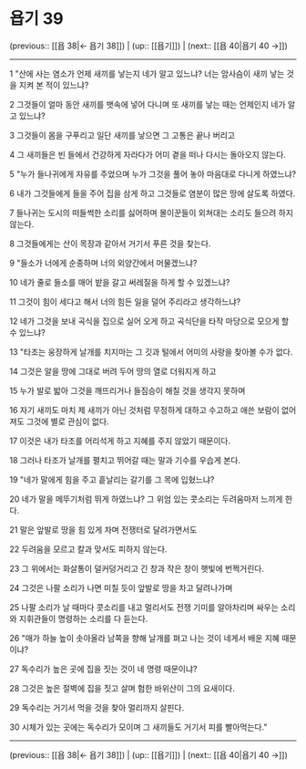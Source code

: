 # 욥기 39

(previous:: [[욥 38|← 욥기 38]]) | (up:: [[욥기]]) | (next:: [[욥 40|욥기 40 →]])

***




1 
"산에 사는 염소가 언제 새끼를 낳는지 네가 알고 있느냐? 너는 암사슴이 새끼 낳는 것을 지켜 본 적이 있느냐? 



2 
그것들이 얼마 동안 새끼를 뱃속에 넣어 다니며 또 새끼를 낳는 때는 언제인지 네가 알고 있느냐? 



3 
그것들이 몸을 구푸리고 일단 새끼를 낳으면 그 고통은 끝나 버리고 



4 
그 새끼들은 빈 들에서 건강하게 자라다가 어미 곁을 떠나 다시는 돌아오지 않는다. 



5 
"누가 들나귀에게 자유를 주었으며 누가 그것을 풀어 놓아 마음대로 다니게 하였느냐? 



6 
내가 그것들에게 들을 주어 집을 삼게 하고 그것들로 염분이 많은 땅에 살도록 하였다. 



7 
들나귀는 도시의 떠들썩한 소리를 싫어하며 몰이꾼들이 외쳐대는 소리도 들으려 하지 않는다. 



8 
그것들에게는 산이 목장과 같아서 거기서 푸른 것을 찾는다. 



9 
"들소가 너에게 순종하며 너의 외양간에서 머물겠느냐? 



10 
네가 줄로 들소를 매어 밭을 갈고 써레질을 하게 할 수 있겠느냐? 



11 
그것이 힘이 세다고 해서 너의 힘든 일을 덜어 주리라고 생각하느냐? 



12 
네가 그것을 보내 곡식을 집으로 실어 오게 하고 곡식단을 타작 마당으로 모으게 할 수 있느냐? 



13 
"타조는 웅장하게 날개를 치지마는 그 깃과 털에서 어미의 사랑을 찾아볼 수가 없다. 



14 
그것은 알을 땅에 그대로 버려 두어 땅의 열로 더워지게 하고 



15 
누가 발로 밟아 그것을 깨뜨리거나 들짐승이 해칠 것을 생각지 못하며 



16 
자기 새끼도 마치 제 새끼가 아닌 것처럼 무정하게 대하고 수고하고 애쓴 보람이 없어져도 그것에 별로 관심이 없다. 



17 
이것은 내가 타조를 어리석게 하고 지혜를 주지 않았기 때문이다. 



18 
그러나 타조가 날개를 펼치고 뛰어갈 때는 말과 기수를 우습게 본다. 



19 
"네가 말에게 힘을 주고 흩날리는 갈기를 그 목에 입혔느냐? 



20 
네가 말을 메뚜기처럼 뛰게 하였느냐? 그 위엄 있는 콧소리는 두려움마저 느끼게 한다. 



21 
말은 앞발로 땅을 힘 있게 차며 전쟁터로 달려가면서도 



22 
두려움을 모르고 칼과 맞서도 피하지 않는다. 



23 
그 위에서는 화살통이 덜커덩거리고 긴 창과 작은 창이 햇빛에 번쩍거린다. 



24 
그것은 나팔 소리가 나면 미칠 듯이 앞발로 땅을 차고 달려나가며 



25 
나팔 소리가 날 때마다 콧소리를 내고 멀리서도 전쟁 기미를 알아차리며 싸우는 소리와 지휘관들이 명령하는 소리를 다 듣는다. 



26 
"매가 하늘 높이 솟아올라 남쪽을 향해 날개를 펴고 나는 것이 네게서 배운 지혜 때문이냐? 



27 
독수리가 높은 곳에 집을 짓는 것이 네 명령 때문이냐? 



28 
그것은 높은 절벽에 집을 짓고 살며 험한 바위산이 그의 요새이다. 



29 
독수리는 거기서 먹을 것을 찾아 멀리까지 살핀다. 



30 
시체가 있는 곳에는 독수리가 모이며 그 새끼들도 거기서 피를 빨아먹는다."

***

(previous:: [[욥 38|← 욥기 38]]) | (up:: [[욥기]]) | (next:: [[욥 40|욥기 40 →]])
